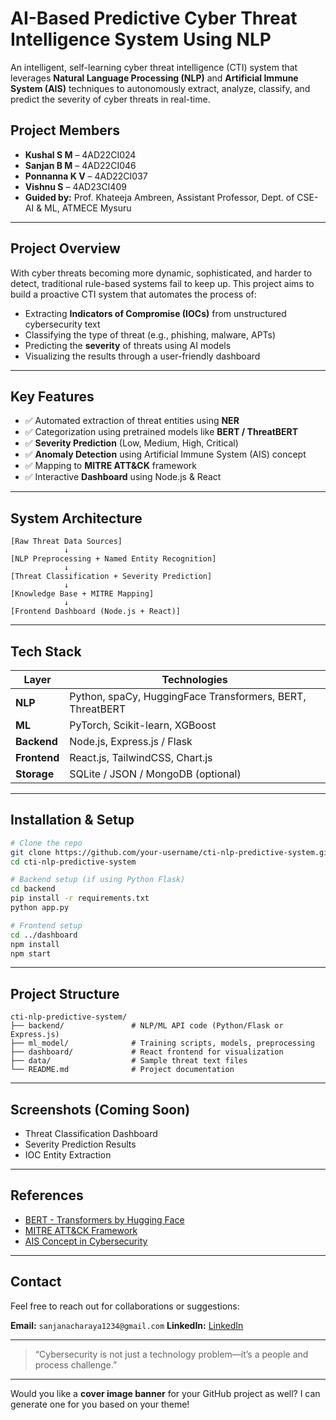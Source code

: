 # AI-Based Predictive Cyber Threat Intelligence System Using NLP

An intelligent, self-learning cyber threat intelligence (CTI) system that leverages **Natural Language Processing (NLP)** and **Artificial Immune System (AIS)** techniques to autonomously extract, analyze, classify, and predict the severity of cyber threats in real-time.

## Project Members

- **Kushal S M** – 4AD22CI024  
- **Sanjan B M** – 4AD22CI046  
- **Ponnanna K V** – 4AD22CI037  
- **Vishnu S** – 4AD23CI409  
- **Guided by:** Prof. Khateeja Ambreen, Assistant Professor, Dept. of CSE-AI & ML, ATMECE Mysuru

---

## Project Overview

With cyber threats becoming more dynamic, sophisticated, and harder to detect, traditional rule-based systems fail to keep up. This project aims to build a proactive CTI system that automates the process of:

- Extracting **Indicators of Compromise (IOCs)** from unstructured cybersecurity text
- Classifying the type of threat (e.g., phishing, malware, APTs)
- Predicting the **severity** of threats using AI models
- Visualizing the results through a user-friendly dashboard

---

## Key Features

- ✅ Automated extraction of threat entities using **NER**
- ✅ Categorization using pretrained models like **BERT / ThreatBERT**
- ✅ **Severity Prediction** (Low, Medium, High, Critical)
- ✅ **Anomaly Detection** using Artificial Immune System (AIS) concept
- ✅ Mapping to **MITRE ATT&CK** framework
- ✅ Interactive **Dashboard** using Node.js & React

---

## System Architecture

```text
[Raw Threat Data Sources]
            ↓
[NLP Preprocessing + Named Entity Recognition]
            ↓
[Threat Classification + Severity Prediction]
            ↓
[Knowledge Base + MITRE Mapping]
            ↓
[Frontend Dashboard (Node.js + React)]
````

---

## Tech Stack

| Layer        | Technologies                                              |
| ------------ | --------------------------------------------------------- |
| **NLP**      | Python, spaCy, HuggingFace Transformers, BERT, ThreatBERT |
| **ML**       | PyTorch, Scikit-learn, XGBoost                            |
| **Backend**  | Node.js, Express.js / Flask                               |
| **Frontend** | React.js, TailwindCSS, Chart.js                           |
| **Storage**  | SQLite / JSON / MongoDB (optional)                        |

---

## Installation & Setup

```bash
# Clone the repo
git clone https://github.com/your-username/cti-nlp-predictive-system.git
cd cti-nlp-predictive-system

# Backend setup (if using Python Flask)
cd backend
pip install -r requirements.txt
python app.py

# Frontend setup
cd ../dashboard
npm install
npm start
```

---

## Project Structure

```
cti-nlp-predictive-system/
├── backend/               # NLP/ML API code (Python/Flask or Express.js)
├── ml_model/              # Training scripts, models, preprocessing
├── dashboard/             # React frontend for visualization
├── data/                  # Sample threat text files
└── README.md              # Project documentation
```

---

## Screenshots (Coming Soon)

* Threat Classification Dashboard
* Severity Prediction Results
* IOC Entity Extraction

---

## References

* [BERT - Transformers by Hugging Face](https://huggingface.co/transformers/)
* [MITRE ATT\&CK Framework](https://attack.mitre.org/)
* [AIS Concept in Cybersecurity](https://en.wikipedia.org/wiki/Artificial_immune_system)

---

## Contact

Feel free to reach out for collaborations or suggestions:

**Email:** `sanjanacharaya1234@gmail.com`
**LinkedIn:** [LinkedIn](https://www.linkedin.com/in/sanjan-bm/)

---

> “Cybersecurity is not just a technology problem—it’s a people and process challenge.”


---

Would you like a **cover image banner** for your GitHub project as well? I can generate one for you based on your theme!
```
